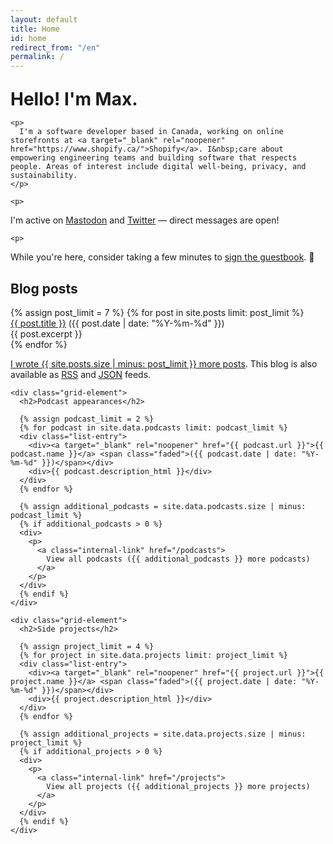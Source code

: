 ```yaml
---
layout: default
title: Home
id: home
redirect_from: "/en"
permalink: /
---
```


<div>
  <div>
    <h1 style="margin: 1em 0 0;">Hello! I'm Max.</h1>

    <p>
      I'm a software developer based in Canada, working on online storefronts at <a target="_blank" rel="noopener" href="https://www.shopify.ca/">Shopify</a>. I&nbsp;care about empowering engineering teams and building software that respects people. Areas of interest include digital well-being, privacy, and sustainability.
    </p>

    <p>
I'm active on <a title='Mastodon' rel="me" target="_blank" rel="noopener" href="https://mstdn.io/@vaillancourtmax/">Mastodon</a> and <a title='Twitter' rel="me" target="_blank" rel="noopener" href="https://twitter.com/vaillancourtmax">Twitter</a> &mdash; direct messages are open!
    </p>

    <p>
While you're here, consider taking a few minutes to <a href="/guestbook" class="internal-link">sign the guestbook</a>.  📖
    </p>
  </div>

  <div>
    <div class="grid-element">
      <h2>Blog posts</h2>
      {% assign post_limit = 7 %}
      {% for post in site.posts limit: post_limit %}
      <div class="list-entry">
        <div><a class="internal-link" href="{{ post.url }}">{{ post.title }}</a> <span class="faded">({{ post.date | date: "%Y-%m-%d" }})</span></div>
        <div>{{ post.excerpt }}</div>
      </div>
      {% endfor %}
      <p>
        <a class="internal-link" href="/blog">I wrote {{ site.posts.size | minus: post_limit }} more posts</a>.
        This blog is also available as <a class="internal-link" target="_blank" href="/rss.xml">RSS</a> and <a class="internal-link" target="_blank" href="/feed.json">JSON</a> feeds.
      </p>
    </div>

    <div class="grid-element">
      <h2>Podcast appearances</h2>

      {% assign podcast_limit = 2 %}
      {% for podcast in site.data.podcasts limit: podcast_limit %}
      <div class="list-entry">
        <div><a target="_blank" rel="noopener" href="{{ podcast.url }}">{{ podcast.name }}</a> <span class="faded">({{ podcast.date | date: "%Y-%m-%d" }})</span></div>
        <div>{{ podcast.description_html }}</div>
      </div>
      {% endfor %}

      {% assign additional_podcasts = site.data.podcasts.size | minus: podcast_limit %}
      {% if additional_podcasts > 0 %}
      <div>
        <p>
          <a class="internal-link" href="/podcasts">
            View all podcasts ({{ additional_podcasts }} more podcasts)
          </a>
        </p>
      </div>
      {% endif %}
    </div>

    <div class="grid-element">
      <h2>Side projects</h2>

      {% assign project_limit = 4 %}
      {% for project in site.data.projects limit: project_limit %}
      <div class="list-entry">
        <div><a target="_blank" rel="noopener" href="{{ project.url }}">{{ project.name }}</a> <span class="faded">({{ project.date | date: "%Y-%m-%d" }})</span></div>
        <div>{{ project.description_html }}</div>
      </div>
      {% endfor %}

      {% assign additional_projects = site.data.projects.size | minus: project_limit %}
      {% if additional_projects > 0 %}
      <div>
        <p>
          <a class="internal-link" href="/projects">
            View all projects ({{ additional_projects }} more projects)
          </a>
        </p>
      </div>
      {% endif %}
    </div>
  </div>
</div>
